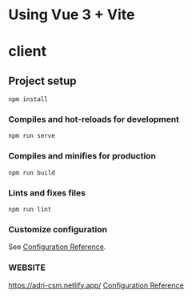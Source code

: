 # Using Vue 3 + Vite

# client

## Project setup

```
npm install
```

### Compiles and hot-reloads for development

```
npm run serve
```

### Compiles and minifies for production

```
npm run build
```

### Lints and fixes files

```
npm run lint
```

### Customize configuration

See [Configuration Reference](https://cli.vuejs.org/config/).

### WEBSITE

https://adri-csm.netlify.app/ [Configuration Reference](https://adri-csm.netlify.app/)
